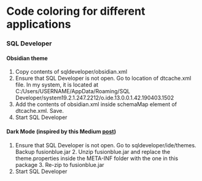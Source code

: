 # Code coloring for different applications
### SQL Developer 
#### Obsidian theme
  1. Copy contents of sqldeveloper/obsidian.xml
  2. Ensure that SQL Developer is not open. Go to location of dtcache.xml file.
     In my system, it is located at C:/Users/USERNAME/AppData/Roaming/SQL Developer/system19.2.1.247.2212/o.ide.13.0.0.1.42.190403.1502
  3. Add the contents of obsidian.xml inside schemaMap element of dtcache.xml. Save.
  4. Start SQL Developer
#### Dark Mode (inspired by this Medium [post](https://medium.com/@rammelhofdotat/oracle-sql-developer-theme-7c870ce19fb5))
  1. Ensure that SQL Developer is not open. Go to sqldeveloper/ide/themes. Backup fusionblue.jar
	2. Unzip fusionblue.jar and replace the theme.properties inside the META-INF folder with the one in this package
	3. Re-zip to fusionblue.jar
  4. Start SQL Developer
  
